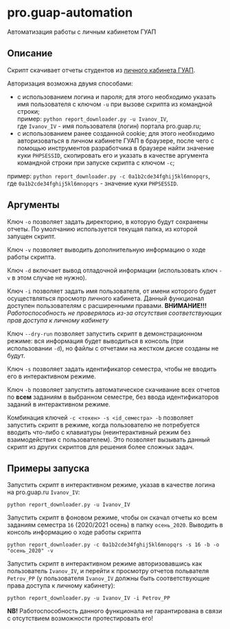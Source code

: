 # pro.guap-automation
Автоматизация работы с личным кабинетом ГУАП

## Описание

Скрипт скачивает отчеты студентов из [личного кабинета ГУАП](https://pro.guap.ru).

Авторизация возможна двумя способами:
- с использованием логина и пароля; для этого необходимо указать имя пользователя с ключом `-u` при вызове скрипта из командной строки;  
пример: `python report_downloader.py -u Ivanov_IV`,  
где `Ivanov_IV` - имя пользователя (логин) портала pro.guap.ru;
- с использованием ранее созданной cookie; для этого необходимо авторизоваться в личном кабинете ГУАП в браузере, после чего с помощью инструментов разработчика в браузере найти значение куки `PHPSESSID`, скопировать его и указать в качестве аргумента командной строки при запуске скрипта с ключом `-c`;  

пример: `python report_downloader.py -c 0a1b2cde34fghij5kl6mnopqrs`,  
где `0a1b2cde34fghij5kl6mnopqrs` - значение куки `PHPSESSID`.

## Аргументы

Ключ `-o` позволяет задать директорию, в которую будут сохранены отчеты. По умолчанию используется текущая папка, из которой запущен скрипт.

Ключ `-v` позволяет выводить дополнительную информацию о ходе работы скрипта. 

Ключ `-d` включает вывод отладочной информации (использовать ключ `-v` в этом случае не нужно).

Ключ `-i` позволяет задать имя пользователя, от имени которого будет осуществляться просмотр личного кабинета. Данный функционал доступен пользователям с расширенными правами. **ВНИМАНИЕ!!!** _Работоспособность не проверялась из-за отсутствия соответствующих прав доступа к личному кабинету_

Ключ `--dry-run` позволяет запустить скрипт в демонстрационном режиме: вся информация будет выводиться в консоль (при использовании `-d`), но файлы с отчетами на жестком диске созданы не будут.

Ключ `-s` позволяет задать идентификатор семестра, чтобы не вводить его в интерактивном режиме.

Ключ `-b` позволяет запустить автоматическое скачивание всех отчетов по **всем** заданиям в выбранном семестре, без ввода идентификаторов заданий в интерактивном режиме.

Комбинация ключей `-c <токен> -s <id_семестра> -b` позволяет запустить скрипт в режиме, когда пользователю не потребуется вводить что-либо с клавиатуры (неинтерактивный режим без взаимодействия с пользователем). Это позволяет вызывать данный скрипт из других скриптов для решения более сложных задач.

## Примеры запуска

Запустить скрипт в интерактивном режиме, указав в качестве логина на pro.guap.ru `Ivanov_IV`:
```
python report_downloader.py -u Ivanov_IV
```

Запустить скрипт в фоновом режиме, чтобы он скачал отчеты ко всем заданиям семестра `16` (2020/2021 осень) в папку `осень_2020`. Выводить в консоль информацию о ходе работы скрипта
```
python report_downloader.py -c 0a1b2cde34fghij5kl6mnopqrs -s 16 -b -o "осень_2020" -v
```

Запустить скрипт в интерактивном режиме авторизовавшись как пользователь `Ivanov_IV`, и перейти к просмотру отчетов польвателя `Petrov_PP` (у пользователя `Ivanov_IV` должны быть соответствующие права доступа к личному кабинету):

```
python report_downloader.py -u Ivanov_IV -i Petrov_PP
```
**NB!** Работоспособность данного функционала не гарантирована в связи с отсутствием возможности протестировать его!